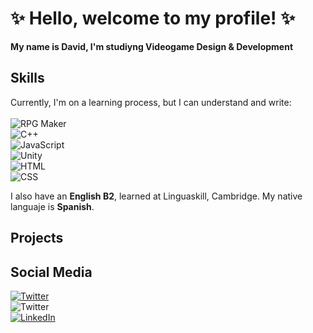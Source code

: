 # ✨ Hello, welcome to my profile! ✨

**My name is David, I'm studiyng Videogame Design & Development**

## Skills
Currently, I'm on a learning process, but I can understand and write:</br></br>
![RPG Maker](https://img.shields.io/badge/RPG%20Maker-Advance-critical?style=flat-square&logo=internet&logoColor=white&labelColor=101010)<br>
![C++](https://img.shields.io/badge/C++-Advance-critical?style=flat-square&logo=cplusplus&logoColor=white&labelColor=101010)<br>
![JavaScript](https://img.shields.io/badge/JavaScript-Intermediate-orange?style=flat-square&logo=javascript&logoColor=white&labelColor=101010)<br>
![Unity](https://img.shields.io/badge/Unity-Intermediate-orange?style=flat-square&logo=unity&logoColor=white&labelColor=101010)<br>
![HTML](https://img.shields.io/badge/HMTL-Novel-brightgreen?style=flat-square&logo=html5&logoColor=white&labelColor=101010)<br>
![CSS](https://img.shields.io/badge/CSS-Novel-brightgreen?style=flat-square&logo=css3&logoColor=white&labelColor=101010)<br>

I also have an **English B2**, learned at Linguaskill, Cambridge. My native languaje is **Spanish**.

## Projects



## Social Media

[![Twitter](https://img.shields.io/badge/Twitter-Personal-blue?style=social&logo=twitter&logoColor=blue&labelColor=101010)](https://twitter.com/AkakuroD)<br>
![Twitter](https://img.shields.io/badge/Twitter-Developer%20Account-blue?style=social&logo=twitter&logoColor=blue&labelColor=101010)<br>
[![LinkedIn](https://img.shields.io/badge/LinkedIn-Personal-blue?style=social&logo=linkedin&logoColor=blue&labelColor=101010)](https://www.linkedin.com/in/david-antonio-vélez-rebollo-83a469169/)<br>
